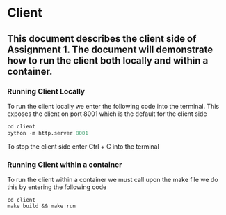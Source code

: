 Client
======

This document describes the client side of Assignment 1. The document will demonstrate how to run the client both locally and within a container.
---------------------

### Running Client Locally

To run the client locally we enter the following code into the terminal. This exposes the client on port 8001 which is the default for the client side 

```python
cd client
python -m http.server 8001
```

To stop the client side enter Ctrl + C into the terminal 

### Running Client within a container

To run the client within a container we must call upon the make file we do this by entering the following code

```
cd client
make build && make run
```